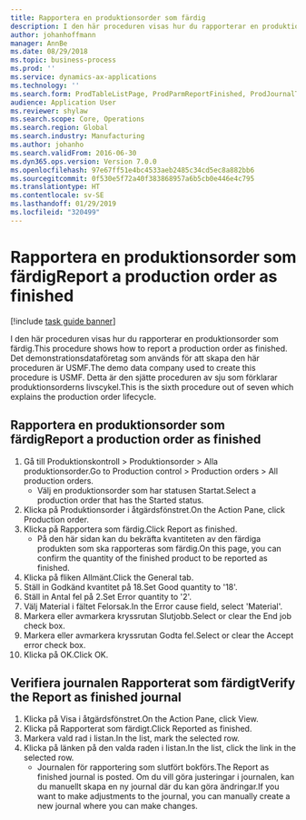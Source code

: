 ```yaml
---
title: Rapportera en produktionsorder som färdig
description: I den här proceduren visas hur du rapporterar en produktionsorder som färdig.
author: johanhoffmann
manager: AnnBe
ms.date: 08/29/2018
ms.topic: business-process
ms.prod: ''
ms.service: dynamics-ax-applications
ms.technology: ''
ms.search.form: ProdTableListPage, ProdParmReportFinished, ProdJournalTransProd
audience: Application User
ms.reviewer: shylaw
ms.search.scope: Core, Operations
ms.search.region: Global
ms.search.industry: Manufacturing
ms.author: johanho
ms.search.validFrom: 2016-06-30
ms.dyn365.ops.version: Version 7.0.0
ms.openlocfilehash: 97e67ff51e4bc4533aeb2485c34cd5ec8a882bb6
ms.sourcegitcommit: 0f530e5f72a40f383868957a6b5cb0e446e4c795
ms.translationtype: HT
ms.contentlocale: sv-SE
ms.lasthandoff: 01/29/2019
ms.locfileid: "320499"
---
```

# <a name="report-a-production-order-as-finished"></a><span data-ttu-id="a174a-103">Rapportera en produktionsorder som färdig</span><span class="sxs-lookup"><span data-stu-id="a174a-103">Report a production order as finished</span></span>

[!include [task guide banner](../../includes/task-guide-banner.md)]

<span data-ttu-id="a174a-104">I den här proceduren visas hur du rapporterar en produktionsorder som färdig.</span><span class="sxs-lookup"><span data-stu-id="a174a-104">This procedure shows how to report a production order as finished.</span></span> <span data-ttu-id="a174a-105">Det demonstrationsdataföretag som används för att skapa den här proceduren är USMF.</span><span class="sxs-lookup"><span data-stu-id="a174a-105">The demo data company used to create this procedure is USMF.</span></span> <span data-ttu-id="a174a-106">Detta är den sjätte proceduren av sju som förklarar produktionsorderns livscykel.</span><span class="sxs-lookup"><span data-stu-id="a174a-106">This is the sixth procedure out of seven which explains the production order lifecycle.</span></span>


## <a name="report-a-production-order-as-finished"></a><span data-ttu-id="a174a-107">Rapportera en produktionsorder som färdig</span><span class="sxs-lookup"><span data-stu-id="a174a-107">Report a production order as finished</span></span>
1. <span data-ttu-id="a174a-108">Gå till Produktionskontroll > Produktionsorder > Alla produktionsorder.</span><span class="sxs-lookup"><span data-stu-id="a174a-108">Go to Production control > Production orders > All production orders.</span></span>
    * <span data-ttu-id="a174a-109">Välj en produktionsorder som har statusen Startat.</span><span class="sxs-lookup"><span data-stu-id="a174a-109">Select a production order that has the Started status.</span></span>  
2. <span data-ttu-id="a174a-110">Klicka på Produktionsorder i åtgärdsfönstret.</span><span class="sxs-lookup"><span data-stu-id="a174a-110">On the Action Pane, click Production order.</span></span>
3. <span data-ttu-id="a174a-111">Klicka på Rapportera som färdig.</span><span class="sxs-lookup"><span data-stu-id="a174a-111">Click Report as finished.</span></span>
    * <span data-ttu-id="a174a-112">På den här sidan kan du bekräfta kvantiteten av den färdiga produkten som ska rapporteras som färdig.</span><span class="sxs-lookup"><span data-stu-id="a174a-112">On this page, you can confirm the quantity of the finished product to be reported as finished.</span></span>  
4. <span data-ttu-id="a174a-113">Klicka på fliken Allmänt.</span><span class="sxs-lookup"><span data-stu-id="a174a-113">Click the General tab.</span></span>
5. <span data-ttu-id="a174a-114">Ställ in Godkänd kvantitet på 18.</span><span class="sxs-lookup"><span data-stu-id="a174a-114">Set Good quantity to '18'.</span></span>
6. <span data-ttu-id="a174a-115">Ställ in Antal fel på 2.</span><span class="sxs-lookup"><span data-stu-id="a174a-115">Set Error quantity to '2'.</span></span>
7. <span data-ttu-id="a174a-116">Välj Material i fältet Felorsak.</span><span class="sxs-lookup"><span data-stu-id="a174a-116">In the Error cause field, select 'Material'.</span></span>
8. <span data-ttu-id="a174a-117">Markera eller avmarkera kryssrutan Slutjobb.</span><span class="sxs-lookup"><span data-stu-id="a174a-117">Select or clear the End job check box.</span></span>
9. <span data-ttu-id="a174a-118">Markera eller avmarkera kryssrutan Godta fel.</span><span class="sxs-lookup"><span data-stu-id="a174a-118">Select or clear the Accept error check box.</span></span>
10. <span data-ttu-id="a174a-119">Klicka på OK.</span><span class="sxs-lookup"><span data-stu-id="a174a-119">Click OK.</span></span>

## <a name="verify-the-report-as-finished-journal"></a><span data-ttu-id="a174a-120">Verifiera journalen Rapporterat som färdigt</span><span class="sxs-lookup"><span data-stu-id="a174a-120">Verify the Report as finished journal</span></span>
1. <span data-ttu-id="a174a-121">Klicka på Visa i åtgärdsfönstret.</span><span class="sxs-lookup"><span data-stu-id="a174a-121">On the Action Pane, click View.</span></span>
2. <span data-ttu-id="a174a-122">Klicka på Rapporterat som färdigt.</span><span class="sxs-lookup"><span data-stu-id="a174a-122">Click Reported as finished.</span></span>
3. <span data-ttu-id="a174a-123">Markera vald rad i listan.</span><span class="sxs-lookup"><span data-stu-id="a174a-123">In the list, mark the selected row.</span></span>
4. <span data-ttu-id="a174a-124">Klicka på länken på den valda raden i listan.</span><span class="sxs-lookup"><span data-stu-id="a174a-124">In the list, click the link in the selected row.</span></span>
    * <span data-ttu-id="a174a-125">Journalen för rapportering som slutfört bokförs.</span><span class="sxs-lookup"><span data-stu-id="a174a-125">The Report as finished journal is posted.</span></span> <span data-ttu-id="a174a-126">Om du vill göra justeringar i journalen, kan du manuellt skapa en ny journal där du kan göra ändringar.</span><span class="sxs-lookup"><span data-stu-id="a174a-126">If you want to make adjustments to the journal, you can manually create  a new journal where you can make changes.</span></span>  

